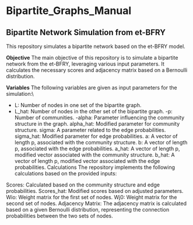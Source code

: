# Bipartite_Graphs_Manual

## Bipartite Network Simulation from et-BFRY
This repository simulates a bipartite network based on the et-BFRY model.

**Objective**
The main objective of this repository is to simulate a bipartite network from the et-BFRY, leveraging various input parameters. It calculates the necessary scores and adjacency matrix based on a Bernoulli distribution.

**Variables**
The following variables are given as input parameters for the simulation:\

* L: Number of nodes in one set of the bipartite graph.
* L_hat: Number of nodes in the other set of the bipartite graph.
-p: Number of communities.
-alpha: Parameter influencing the community structure in the graph.
alpha_hat: Modified parameter for community structure.
sigma: A parameter related to the edge probabilities.
sigma_hat: Modified parameter for edge probabilities.
a: A vector of length p, associated with the community structure.
b: A vector of length p, associated with the edge probabilities.
a_hat: A vector of length p, modified vector associated with the community structure.
b_hat: A vector of length p, modified vector associated with the edge probabilities.
Calculations
The repository implements the following calculations based on the provided inputs:

Scores: Calculated based on the community structure and edge probabilities.
Scores_hat: Modified scores based on adjusted parameters.
Wio: Weight matrix for the first set of nodes.
Wj0: Weight matrix for the second set of nodes.
Adjacency Matrix: The adjacency matrix is calculated based on a given Bernoulli distribution, representing the connection probabilities between the two sets of nodes.
